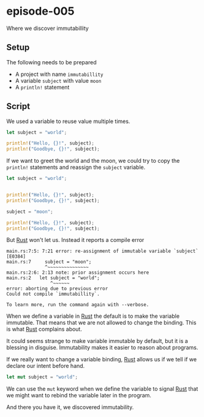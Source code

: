 # episode-005
Where we discover immutabillity

## Setup
The following needs to be prepared

* A project with name `immutabillity`
* A variable `subject` with value `moon`
* A `println!` statement

## Script
We used a variable to reuse value multiple times.

```rust
let subject = "world";

println!("Hello, {}!", subject);
println!("Goodbye, {}!", subject);
```

If we want to greet the world and the moon, we could try to copy the `println!` statements and reassign the `subject` variable.

```rust
let subject = "world";


println!("Hello, {}!", subject);
println!("Goodbye, {}!", subject);

subject = "moon";

println!("Hello, {}!", subject);
println!("Goodbye, {}!", subject);
```

But [Rust][rust-lang] won't let us. Instead it reports a compile error

```
main.rs:7:5: 7:21 error: re-assignment of immutable variable `subject` [E0384]
main.rs:7     subject = "moon";
              ^~~~~~~~~~~~~~~~
main.rs:2:6: 2:13 note: prior assignment occurs here
main.rs:2 	let subject = "world";
          	    ^~~~~~~
error: aborting due to previous error
Could not compile `immutabillity`.

To learn more, run the command again with --verbose.
``` 

When we define a variable in [Rust][rust-lang] the default is to make the variable immutable. That means that we are not allowed to change the binding. This is what [Rust][rust-lang] complains about.

It could seems strange to make variable immutable by default, but it is a blessing in disguise. Immutability makes it easier to reason about programs.

If we really want to change a variable binding, [Rust][rust-lang] allows us if we tell if we declare our intent before hand. 

```rust
let mut subject = "world";
```

We can use the `mut` keyword when we define the variable to signal [Rust][rust-lang] that we might want to rebind the variable later in the program.

And there you have it, we discovered immutability.

[rust-lang]: https://www.rust-lang.org/
